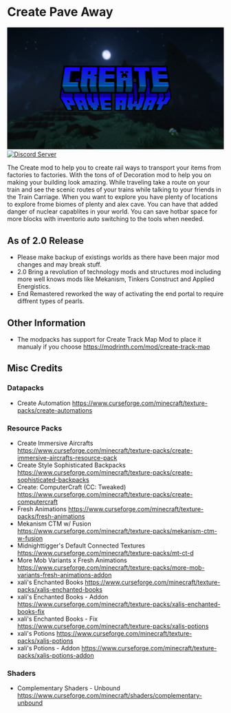 # Create Pave Away

![Create Pave Away](https://github.com/GamerVerse722/Create-Pave-Away/blob/main/github/images/Create%20Pave%20Away%20Wide.png?raw=true)
[![Discord Server](https://dcbadge.vercel.app/api/server/AjE6VMmRJ4)](https://discord.gg/AjE6VMmRJ4)

  The Create mod to help you to create rail ways to transport your items from factories to factories. With the tons of of Decoration mod to help you on making your building look amazing. While traveling take a route on your train and see the scenic routes of your trains while talking to your friends in the Train Carriage. When you want to explore you have plenty of locations to explore frome biomes of plenty and alex cave. You can have that added danger of nuclear capablites in your world. You can save hotbar space for more blocks with inventorio auto switching to the tools when needed.

## As of 2.0 Release

- Please make backup of existings worlds as there have been major mod changes and may break stuff.
- 2.0 Bring a revolution of technology mods and structures mod including more well knows mods like Mekanism, Tinkers Construct and Applied Energistics.
- End Remastered reworked the way of activating the end portal to require diffrent types of pearls.

## Other Information

- The modpacks has support for Create Track Map Mod to place it manualy if you choose https://modrinth.com/mod/create-track-map

## Misc Credits

### Datapacks

- Create Automation https://www.curseforge.com/minecraft/texture-packs/create-automations

### Resource Packs

- Create Immersive Aircrafts <https://www.curseforge.com/minecraft/texture-packs/create-immersive-aircrafts-resource-pack>
- Create Style Sophisticated Backpacks <https://www.curseforge.com/minecraft/texture-packs/create-sophisticated-backpacks>
- Create: ComputerCraft (CC: Tweaked) <https://www.curseforge.com/minecraft/texture-packs/create-computercraft>
- Fresh Animations <https://www.curseforge.com/minecraft/texture-packs/fresh-animations>
- Mekanism CTM w/ Fusion <https://www.curseforge.com/minecraft/texture-packs/mekanism-ctm-w-fusion>
- Midnighttigger's Default Connected Textures <https://www.curseforge.com/minecraft/texture-packs/mt-ct-d>
- More Mob Variants x Fresh Animations <https://www.curseforge.com/minecraft/texture-packs/more-mob-variants-fresh-animations-addon>
- xali's Enchanted Books <https://www.curseforge.com/minecraft/texture-packs/xalis-enchanted-books>
- xali's Enchanted Books - Addon <https://www.curseforge.com/minecraft/texture-packs/xalis-enchanted-books-fix>
- xali's Enchanted Books - Fix <https://www.curseforge.com/minecraft/texture-packs/xalis-potions>
- xali's Potions <https://www.curseforge.com/minecraft/texture-packs/xalis-potions>
- xali's Potions - Addon <https://www.curseforge.com/minecraft/texture-packs/xalis-potions-addon>

### Shaders

- Complementary Shaders - Unbound https://www.curseforge.com/minecraft/shaders/complementary-unbound
